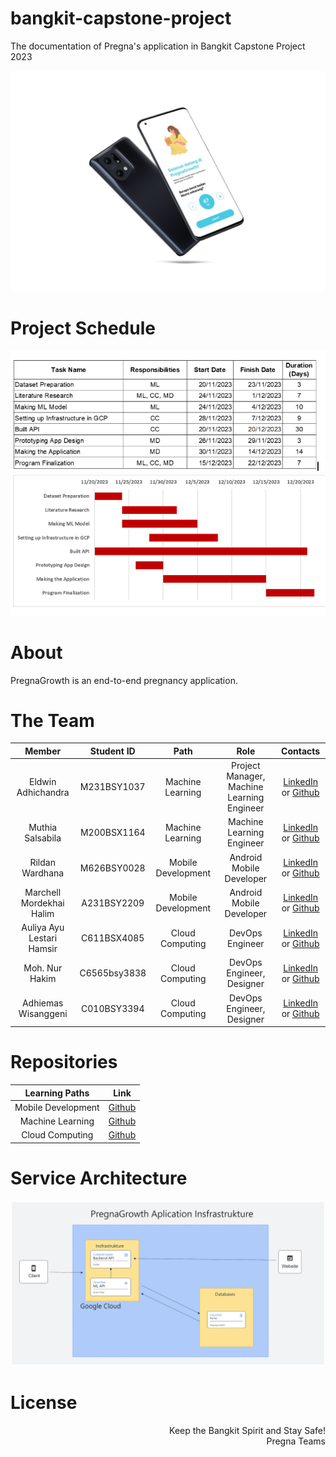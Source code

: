 # bangkit-capstone-project
The documentation of Pregna's application in Bangkit Capstone Project 2023

![Pregna](https://github.com/PregnaGrowth/.github/blob/main/profile/smartmockups_lqbo3j7s.jpg?raw=True)

# Project Schedule
![image](https://github.com/PregnaGrowth/.github/blob/main/profile/Screenshot%20(57).png?raw=True)
![image](https://github.com/PregnaGrowth/.github/blob/main/profile/Screenshot%20(58).png?raw=True)

# About
PregnaGrowth is an end-to-end pregnancy application.

# The Team

|            Member           | Student ID |        Path        |                    Role                    |                                                       Contacts                                                      |
| :-------------------------: | :--------: | :----------------: | :----------------------------------------: | :-----------------------------------------------------------------------------------------------------------------: |
|        Eldwin Adhichandra        | M231BSY1037 |  Machine Learning  | Project Manager, Machine Learning Engineer |           [LinkedIn](https://www.linkedin.com/in/eldwin-adhichandra-127a25295/) or [Github](https://github.com/algonacci)           |
|         Muthia Salsabila         |  M200BSX1164 |  Machine Learning  |          Machine Learning Engineer         |   [LinkedIn](https://www.linkedin.com/in/muthiasalsabila/) or [Github](https://github.com/muthiasalsabila)  |
|         Rildan Wardhana          | M626BSY0028 | Mobile Development |          Android Mobile Developer          |             [LinkedIn](https://www.linkedin.com/in/rildan-wardhana/) or [Github](https://github.com/dan-dhana)             |
|      Marchell Mordekhai Halim     | A231BSY2209 | Mobile Development |          Android Mobile Developer          |    [LinkedIn](https://www.linkedin.com/in/marchellhalim/) or [Github](https://github.com/marchellhalim)    |
|     Auliya Ayu Lestari Hamsir      | C611BSX4085 |   Cloud Computing  |               DevOps Engineer              |            [LinkedIn](https://www.linkedin.com/in/auliya-hamsir/) or [Github](https://github.com/sintiasnn)            |
|         Moh. Nur Hakim              | C6565bsy3838 |   Cloud Computing  |          DevOps Engineer, Designer         | [LinkedIn](https://www.linkedin.com/in/moh-nur-hakim-450ba925b/) or [Github](https://github.com/kimearwud22) |
|         Adhiemas Wisanggeni         | C010BSY3394 |   Cloud Computing  |          DevOps Engineer, Designer         | [LinkedIn](https://www.linkedin.com/in/adhiemas-wisanggeni-9187b2296/) or [Github](https://github.com/Adhiemas) |

# Repositories

|   Learning Paths   |                                Link                                |
| :----------------: | :----------------------------------------------------------------: |
| Mobile Development | [Github](https://github.com/marchellhalim/PregnaGrowth_app) |
|  Machine Learning  |  [Github](https://github.com/PregnaGrowth/Machine-Learning)  |
|   Cloud Computing  |   [Github](https://github.com/PregnaGrowth/Cloud-Computing)  |

# Service Architecture
![Service_Architecture](https://github.com/PregnaGrowth/.github/blob/main/profile/pregna.png)

# License

<p align="right"> Keep the Bangkit Spirit and Stay Safe! <br> Pregna Teams </p>
